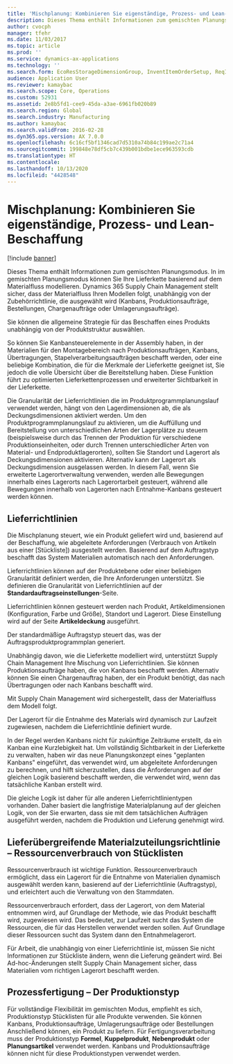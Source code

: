 ```yaml
---
title: 'Mischplanung: Kombinieren Sie eigenständige, Prozess- und Lean-Beschaffung'
description: Dieses Thema enthält Informationen zum gemischten Planungsmodus.
author: cvocph
manager: tfehr
ms.date: 11/03/2017
ms.topic: article
ms.prod: ''
ms.service: dynamics-ax-applications
ms.technology: ''
ms.search.form: EcoResStorageDimensionGroup, InventItemOrderSetup, ReqItemTable
audience: Application User
ms.reviewer: kamaybac
ms.search.scope: Core, Operations
ms.custom: 52931
ms.assetid: 2e8b5fd1-cee9-45da-a3ae-6961fb020b89
ms.search.region: Global
ms.search.industry: Manufacturing
ms.author: kamaybac
ms.search.validFrom: 2016-02-28
ms.dyn365.ops.version: AX 7.0.0
ms.openlocfilehash: 6c16cf5bf1346cad7d5310a74b84c199ae2c71a4
ms.sourcegitcommit: 199848e78df5cb7c439b001bdbe1ece963593cdb
ms.translationtype: HT
ms.contentlocale: 
ms.lasthandoff: 10/13/2020
ms.locfileid: "4428548"
---
```

# <a name="mixed-mode-planning---combine-discrete-process-and-lean-sourcing"></a>Mischplanung: Kombinieren Sie eigenständige, Prozess- und Lean-Beschaffung

[!include [banner](../includes/banner.md)]

Dieses Thema enthält Informationen zum gemischten Planungsmodus. In im gemischten Planungsmodus können Sie Ihre Lieferkette basierend auf dem Materialfluss modellieren. Dynamics 365 Supply Chain Management stellt sicher, dass der Materialfluss Ihren Modellen folgt, unabhängig von der Zubehörrichtlinie, die ausgewählt wird (Kanbans, Produktionsaufträge, Bestellungen, Chargenaufträge oder Umlagerungsaufträge). 

Sie können die allgemeine Strategie für das Beschaffen eines Produkts unabhängig von der Produktstruktur auswählen.  

So können Sie Kanbansteuerelemente in der Assembly haben, in der Materialien für den Montagebereich nach Produktionsaufträgen, Kanbans, Übertragungen, Stapelverarbeitungsaufträgen beschafft werden, oder eine beliebige Kombination, die für die Merkmale der Lieferkette geeignet ist, Sie jedoch die volle Übersicht über die Bereitstellung haben. Diese Funktion führt zu optimierten Lieferkettenprozessen und erweiterter Sichtbarkeit in der Lieferkette.  

Die Granularität der Lieferrichtlinien die im Produktprogrammplanungslauf verwendet werden, hängt von den Lagerdimensionen ab, die als Deckungsdimensionen aktiviert werden. Um den Produktprogrammplanungslauf zu aktivieren, um die Auffüllung und Bereitstellung von unterschiedlichen Arten der Lagerplätze zu steuern (beispielsweise durch das Trennen der Produktion für verschiedene Produktionseinheiten, oder durch Trennen unterschiedlicher Arten von Material- und Endproduktlagerorten), sollten Sie Standort und Lagerort als Deckungsdimensionen aktivieren. Alternativ kann der Lagerort als Deckungsdimension ausgelassen werden. In diesem Fall, wenn Sie erweiterte Lagerortverwaltung verwenden, werden alle Bewegungen innerhalb eines Lagerorts nach Lagerortarbeit gesteuert, während alle Bewegungen innerhalb von Lagerorten nach Entnahme-Kanbans gesteuert werden können.

## <a name="supply-policies"></a>Lieferrichtlinien
Die Mischplanung steuert, wie ein Produkt geliefert wird und, basierend auf der Beschaffung, wie abgeleitete Anforderungen (Verbrauch von Artikeln aus einer \[Stückliste\]) ausgestellt werden. Basierend auf dem Auftragstyp beschafft das System Materialien automatisch nach den Anforderungen.  

Lieferrichtlinien können auf der Produktebene oder einer beliebigen Granularität definiert werden, die Ihre Anforderungen unterstützt. Sie definieren die Granularität von Lieferrichtlinien auf der **Standardauftragseinstellungen**-Seite.  

Lieferrichtlinien können gesteuert werden nach Produkt, Artikeldimensionen (Konfiguration, Farbe und Größe), Standort und Lagerort. Diese Einstellung wird auf der Seite **Artikeldeckung** ausgeführt.  

Der standardmäßige Auftragstyp steuert das, was der Auftragsproduktprogrammplan generiert.  

Unabhängig davon, wie die Lieferkette modelliert wird, unterstützt Supply Chain Management Ihre Mischung von Lieferrichtlinien. Sie können Produktionsaufträge haben, die von Kanbans beschafft werden. Alternativ können Sie einen Chargenauftrag haben, der ein Produkt benötigt, das nach Übertragungen oder nach Kanbans beschafft wird.  

Mit Supply Chain Management wird sichergestellt, dass der Materialfluss dem Modell folgt.  

Der Lagerort für die Entnahme des Materials wird dynamisch zur Laufzeit zugewiesen, nachdem die Lieferrichtlinie definiert wurde.  

In der Regel werden Kanbans nicht für zukünftige Zeiträume erstellt, da ein Kanban eine Kurzlebigkeit hat. Um vollständig Sichtbarkeit in der Lieferkette zu verwalten, haben wir das neue Planungskonzept eines "geplanten Kanbans" eingeführt, das verwendet wird, um abgeleitete Anforderungen zu berechnen, und hilft sicherzustellen, dass die Anforderungen auf der gleichen Logik basierend beschafft werden, die verwendet wird, wenn das tatsächliche Kanban erstellt wird.  

Die gleiche Logik ist daher für alle anderen Lieferrichtlinientypen vorhanden. Daher basiert die langfristige Materialplanung auf der gleichen Logik, von der Sie erwarten, dass sie mit dem tatsächlichen Aufträgen ausgeführt werden, nachdem die Produktion und Lieferung genehmigt wird.

## <a name="materials-allocation-cross-supply-policy--resource-consumption-on-boms"></a>Lieferübergreifende Materialzuteilungsrichtlinie – Ressourcenverbrauch von Stücklisten
Ressourcenverbrauch ist wichtige Funktion. Ressourcenverbrauch ermöglicht, dass ein Lagerort für die Entnahme von Materialien dynamisch ausgewählt werden kann, basierend auf der Lieferrichtlinie (Auftragstyp), und erleichtert auch die Verwaltung von den Stammdaten.  

Ressourcenverbrauch erfordert, dass der Lagerort, von dem Material entnommen wird, auf Grundlage der Methode, wie das Produkt beschafft wird, zugewiesen wird. Das bedeutet, zur Laufzeit sucht das System die Ressourcen, die für das Herstellen verwendet werden sollen. Auf Grundlage dieser Ressourcen sucht das System dann den Entnahmelagerort.  

Für Arbeit, die unabhängig von einer Lieferrichtlinie ist, müssen Sie nicht Informationen zur Stückliste ändern, wenn die Lieferung geändert wird. Bei Ad-hoc-Änderungen stellt Supply Chain Management sicher, dass Materialien vom richtigen Lagerort beschafft werden.

## <a name="process-manufacturing--the-production-type"></a>Prozessfertigung – Der Produktionstyp
Für vollständige Flexibilität im gemischten Modus, empfiehlt es sich, Produktionstyp Stücklisten für alle Produkte verwenden. Sie können Kanbans, Produktionsaufträge, Umlagerungsaufträge oder Bestellungen Anschließend können, ein Produkt zu liefern. Für Fertigungsverarbeitung muss der Produktionstyp **Formel**, **Kuppelprodukt**, **Nebenprodukt** oder **Planungsartikel** verwendet werden. Kanbans und Produktionsaufträge können nicht für diese Produktionstypen verwendet werden.



